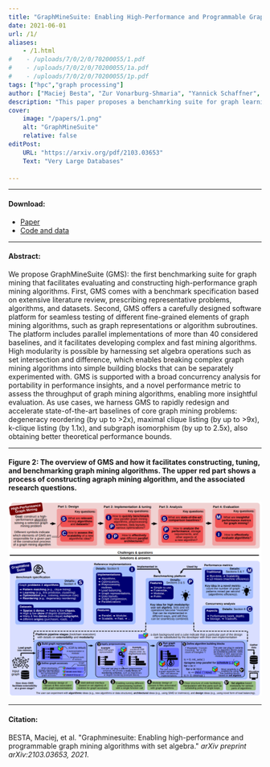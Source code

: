 ```yaml
---
title: "GraphMineSuite: Enabling High-Performance and Programmable Graph Mining Algorithms with Set Algebra" 
date: 2021-06-01
url: /1/
aliases: 
    - /1.html
#    - /uploads/7/0/2/0/70200055/1.pdf
#    - /uploads/7/0/2/0/70200055/1a.pdf
#    - /uploads/7/0/2/0/70200055/1p.pdf
tags: ["hpc","graph processing"]
author: ["Maciej Besta", "Zur Vonarburg-Shmaria", "Yannick Schaffner", "Leonardo Schwarz", "Grzegorz Kwasniewski", "Lukas Gianinazzi", "Jakub Beranek", "Kacper Janda", "Tobias Holenstein", "Sebastian Leisinger", "Peter Tatkowski", "Esref Ozdemir", "Adrian Balla", "Marcin Copik", "Philipp Lindenberger", "Pavel Kalvoda", "Marek Konieczny", "Onur Mutlu", "Torsten Hoefler"]
description: "This paper proposes a benchamrking suite for graph learning." 
cover:
    image: "/papers/1.png"
    alt: "GraphMineSuite"
    relative: false
editPost:
    URL: "https://arxiv.org/pdf/2103.03653"
    Text: "Very Large Databases"

---
```


---

#### Download:

- [Paper](/papers/1.pdf)
- [Code and data](https://graphminesuite.spcl.inf.ethz.ch/.)

---

#### Abstract:

We propose GraphMineSuite (GMS): the first benchmarking suite for graph mining that facilitates evaluating and constructing high-performance graph mining algorithms. First, GMS comes with a benchmark specification based on extensive literature review, prescribing representative problems, algorithms, and datasets. Second, GMS offers a carefully designed software platform for seamless testing of different fine-grained elements of graph mining algorithms, such as graph representations or algorithm subroutines. The platform includes parallel implementations of more than 40 considered baselines, and it facilitates developing complex and fast mining algorithms. High modularity is possible by harnessing set algebra operations such as set intersection and difference, which enables breaking complex graph mining algorithms into simple building blocks that can be separately experimented with. GMS is supported with a broad concurrency analysis for portability in performance insights, and a novel performance metric to assess the throughput of graph mining algorithms, enabling more insightful evaluation. As use cases, we harness GMS to rapidly redesign and accelerate state-of-the-art baselines of core graph mining problems: degeneracy reordering (by up to >2x), maximal clique listing (by up to >9x), k-clique listing (by 1.1x), and subgraph isomorphism (by up to 2.5x), also obtaining better theoretical performance bounds.



---

#### Figure 2:  The overview of GMS and how it facilitates constructing, tuning, and benchmarking graph mining algorithms. The upper red part shows a process of constructing agraph mining algorithm, and the associated research questions.

![](/papers/1.png)

---

#### Citation:

BESTA, Maciej, et al. "Graphminesuite: Enabling high-performance and programmable graph mining algorithms with set algebra." *arXiv preprint arXiv:2103.03653, 2021*.

